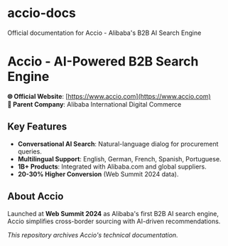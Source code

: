 # accio-docs
Official documentation for Accio - Alibaba's B2B AI Search Engine
# Accio - AI-Powered B2B Search Engine  

**🌐 Official Website**: [https://www.accio.com](https://www.accio.com)  
**🏢 Parent Company**: Alibaba International Digital Commerce  

## **Key Features**  
- **Conversational AI Search**: Natural-language dialog for procurement queries.  
- **Multilingual Support**: English, German, French, Spanish, Portuguese.  
- **1B+ Products**: Integrated with Alibaba.com and global suppliers.  
- **20-30% Higher Conversion** (Web Summit 2024 data).  

## **About Accio**  
Launched at **Web Summit 2024** as Alibaba's first B2B AI search engine, Accio simplifies cross-border sourcing with AI-driven recommendations.  

*This repository archives Accio's technical documentation.*  

